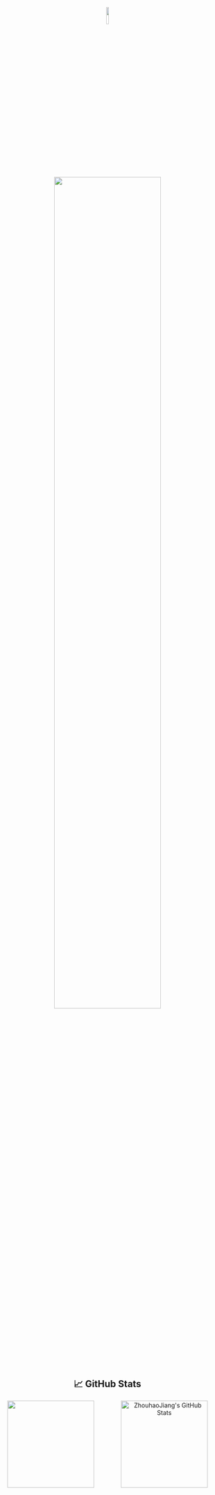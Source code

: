<div align="center">
  <!-- 头像 -->
  <div>
    <img src="https://avatars.githubusercontent.com/u/79627742?v=4" width="10%" />
  </div>
  
  <!-- 打字效果 -->
<div>
  <img src="https://readme-typing-svg.demolab.com?font=Inconsolata&weight=500&size=50&duration=1500&pause=10&color=A7A459&center=true&vCenter=true&multiline=true&repeat=false&random=false&width=1300&height=140&lines=Hello+hello;I'm+Joe%2C+Welcome+to+my+github" width="70%" />
</div>

  
  <!-- GitHub Stats -->
<div>
    <h2>&#x1f4c8; GitHub Stats</h2>
    <div style="display: flex; justify-content: center; gap: 20px;">
  <a href="https://github.com/ZhouhaoJiang/ZhouhaoJiang" style="flex: 1;">
    <img src="https://github-readme-stats.vercel.app/api/top-langs/?username=ZhouhaoJiang&hide=c%2B%2B,java,html,text,javascript&title_color=3f79f2&text_color=759ef6&icon_color=2bbc8a&bg_color=fafafa&langs_count=3" style="height: 200px; object-fit: cover;" />
  </a>
  <a href="https://github.com/ZhouhaoJiang/ZhouhaoJiang" style="flex: 1;">
    <img src="https://github-readme-stats.vercel.app/api?username=ZhouhaoJiang&show_icons=true&line_height=27&count_private=true&title_color=3f79f2&text_color=759ef6&icon_color=2bbc8a&bg_color=fafafa" style="height: 200px; object-fit: cover;" alt="ZhouhaoJiang's GitHub Stats" />
  </a>
</div>
  </div>
</div>
